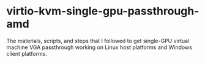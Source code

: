 # virtio-kvm-single-gpu-passthrough-amd
The materials, scripts, and steps that I followed to get single-GPU virtual machine VGA passthrough working on Linux host platforms and Windows client platforms.
